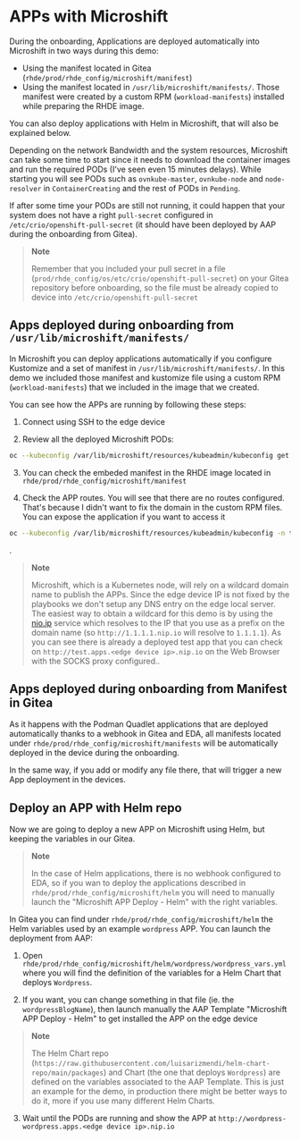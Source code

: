 # APPs with Microshift

During the onboarding, Applications are deployed automatically into Microshift in two ways during this demo:
  * Using the manifest located in Gitea (`rhde/prod/rhde_config/microshift/manifest`)
  * Using the manifest located in `/usr/lib/microshift/manifests/`. Those manifest were created by a custom RPM (`workload-manifests`) installed while preparing the RHDE image.

You can also deploy applications with Helm in Microshift, that will also be explained below.

Depending on the network Bandwidth and the system resources, Microshift can take some time to start since it needs to download the container images and run the required PODs (I've seen even 15 minutes delays). While starting you will see PODs such as `ovnkube-master`, `ovnkube-node` and `node-resolver` in `ContainerCreating` and the rest of PODs in `Pending`.

If after some time your PODs are still not running, it could happen that your system does not have a right `pull-secret` configured in `/etc/crio/openshift-pull-secret` (it should have been deployed by AAP during the onboarding from Gitea).

  >**Note**
  >
  > Remember that you included your pull secret in a file (`prod/rhde_config/os/etc/crio/openshift-pull-secret`) on your Gitea repository before onboarding, so the file must be already copied to device into `/etc/crio/openshift-pull-secret`



## Apps deployed during onboarding from `/usr/lib/microshift/manifests/`

In Microshift you can deploy applications automatically if you configure Kustomize and a set of manifest in `/usr/lib/microshift/manifests/`. In this demo we included those manifest and kustomize file using a custom RPM (`workload-manifests`) that we included in the image that we created.

You can see how the APPs are running by following these steps:

1) Connect using SSH to the edge device

2) Review all the deployed Microshift PODs:

```bash
oc --kubeconfig /var/lib/microshift/resources/kubeadmin/kubeconfig get pods --all-namespaces
```

3) You can check the embeded manifest in the RHDE image located in `rhde/prod/rhde_config/microshift/manifest`


4) Check the APP routes. You will see that there are no routes configured. That's because I didn't want to fix the domain in the custom RPM files. You can expose the application if you want to access it

```bash
oc --kubeconfig /var/lib/microshift/resources/kubeadmin/kubeconfig -n test expose service hello-test-service
```

.
  >**Note**
  >
  > Microshift, which is a Kubernetes node, will rely on a wildcard domain name to publish the APPs. Since the edge device IP is not fixed by the playbooks we don't setup any DNS entry on the edge local server. The easiest way to obtain a wildcard for this demo is by using the [nio.ip](http://nio.io) service which resolves to the IP that you use as a prefix on the domain name (so `http://1.1.1.1.nip.io` will resolve to `1.1.1.1`). As you can see there is already a deployed test app that you can check on `http://test.apps.<edge device ip>.nip.io` on the Web Browser with the SOCKS proxy configured..

## Apps deployed during onboarding from Manifest in Gitea

As it happens with the Podman Quadlet applications that are deployed automatically thanks to a webhook in Gitea and EDA, all manifests located under `rhde/prod/rhde_config/microshift/manifests` will be automatically deployed in the device during the onboarding.

In the same way, if you add or modify any file there, that will trigger a new App deployment in the devices.


## Deploy an APP with Helm repo

Now we are going to deploy a new APP on Microshift using Helm, but keeping the variables in our Gitea.

  >**Note**
  >
  > In the case of Helm applications, there is no webhook configured to EDA, so if you wan to deploy the applications described in `rhde/prod/rhde_config/microshift/helm` you will need to manually launch the "Microshift APP Deploy - Helm" with the right variables.

In Gitea you can find under `rhde/prod/rhde_config/microshift/helm` the Helm variables used by an example `wordpress` APP. You can launch the deployment from AAP:

1. Open `rhde/prod/rhde_config/microshift/helm/wordpress/wordpress_vars.yml` where you will find the definition of the variables for a Helm Chart that deploys `Wordpress`.

2. If you want, you can change something in that file (ie. the `wordpressBlogName`), then launch manually the AAP Template "Microshift APP Deploy - Helm" to get installed the APP on the edge device

  >**Note**
  >
  > The Helm Chart repo (`https://raw.githubusercontent.com/luisarizmendi/helm-chart-repo/main/packages`) and Chart (the one that deploys `Wordpress`) are defined on the variables associated to the AAP Template. This is just an example for the demo, in production there might be better ways to do it, more if you use many different Helm Charts.

3. Wait until the PODs are running and show the APP at `http://wordpress-wordpress.apps.<edge device ip>.nip.io`







